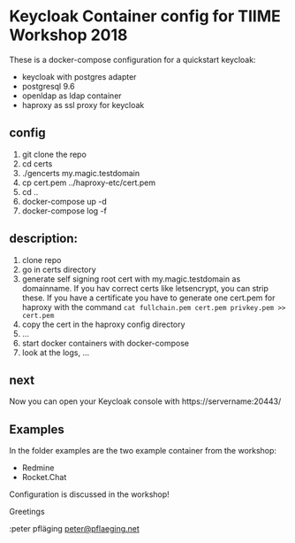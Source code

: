 # Keycloak Container config for TIIME Workshop 2018

These is a docker-compose configuration for a quickstart keycloak:

- keycloak with postgres adapter
- postgresql 9.6
- openldap as ldap container
- haproxy as ssl proxy for keycloak


## config

1. git clone the repo
2. cd certs
3. ./gencerts my.magic.testdomain
4. cp cert.pem ../haproxy-etc/cert.pem
5. cd ..
6. docker-compose up -d
7. docker-compose log -f

## description:

1. clone repo
2. go in certs directory
3. generate self signing root cert with my.magic.testdomain as domainname.
    If you hav correct certs like letsencrypt, you can strip these.
    If you have a certificate you have to generate one cert.pem for haproxy with
    the command ```cat fullchain.pem cert.pem privkey.pem >> cert.pem```
4. copy the cert in the haproxy config directory
5. ...
6. start docker containers with docker-compose
7. look at the logs, ...

## next

Now you can open your Keycloak console with https://servername:20443/

## Examples

In the folder examples are the two example container from the workshop:

- Redmine
- Rocket.Chat

Configuration is discussed in the workshop!

Greetings

:peter pfläging <peter@pflaeging.net>
